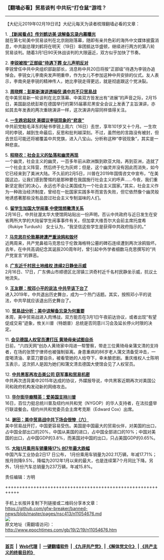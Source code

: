 ### 【翻墙必看】贸易谈判 中共玩“打仓鼠”游戏？
------------------------

<p>
 【大纪元2019年02月19日讯】大纪元每天为读者梳理翻墙必看的文章：
</p>
<p>
 1.
 <b>
  <a href="http://www.epochtimes.com/gb/19/2/18/n11053719.htm" rel="noopener noreferrer" target="_blank">
   【新闻看点】传刘鹤访美 谅解备忘录内幕曝光
  </a>
 </b>
 <br/>
 就在第七轮美中贸易谈判在北京刚刚落幕，随即有亲共色彩的海外中文媒体披露消息，中共副总理刘鹤将在明天（19日）率团抵达华盛顿，继续进行两方的第八轮贸易谈判。随着3月1日90天休战谈判的大限逼近，双方似乎加快了节奏。
</p>
<p>
 2.
 <b>
  <a href="http://www.epochtimes.com/gb/19/2/18/n11053920.htm" rel="noopener noreferrer" target="_blank">
   李锐被按“正部级”待遇下葬 女儿声明反对
  </a>
 </b>
 <br/>
 李锐曾任中共中央组织部副部长，消息称中共20日将按“正部级”待遇为李锐办追悼会。李锐女儿李南央发声明重申，作为女儿不参加这种中共安排的仪式。友人表示，李南央是李锐的精神传人，她比李锐走得更远，就是彻底跟这个党决裂。
</p>
<p>
 3.
 <b>
  <a href="http://www.epochtimes.com/gb/19/2/18/n11053743.htm" rel="noopener noreferrer" target="_blank">
   周晓辉：彭斯新演讲透端倪 遏中共不只贸易战
  </a>
 </b>
 <br/>
 在中美贸易新一轮谈判在北京落幕、中美双方皆发出有“进展”的声音之际，2月15日，美国副总统彭斯在德国举行的第55届慕尼黑安全会议上发表了主旨演讲，亦如其去年发表的两次重磅演讲一样，这次演讲内容同样值得关注。
</p>
<p>
 4.
 <b>
  <a href="http://www.epochtimes.com/gb/19/2/18/n11054037.htm" rel="noopener noreferrer" target="_blank">
   一生跌宕起伏 美媒议李锐现象的“悲哀”
  </a>
 </b>
 <br/>
 中共前党魁毛泽东的秘书李锐上周六（16日）去世，享年101岁又十个月。一生坎坷的李锐，越到生命最后，反思和批判越深刻。不过，虽然他的言路没有被封，但去世后可能还将被覆盖中共党旗，进入八宝山。分析称这种“李锐现象”，其实是一种悲哀。
</p>
<p>
 5.
 <b>
  <a href="http://www.epochtimes.com/gb/19/2/18/n11054336.htm" rel="noopener noreferrer" target="_blank">
   程晓农：社会主义的坠落和幽灵再现
  </a>
 </b>
 <br/>
 一个幽灵，社会主义的幽灵，一百多年前从欧洲飘到欧亚大陆，再到亚洲，造就了一个社会主义阵营，然后终于化为灰烬；但是，这个幽灵并没有因此而消失，如今它已经来到了美洲大陆。不久前的2月5日，川普在2019年国情咨文中宣布，“在美国这边，让我们感到警惕的是那种要在我国施行社会主义的呼声……今夜，我们重新坚定我们的决心，永远也不会让美国成为一个社会主义国家。”其实，社会主义作为一种政治经济制度，曾经在一批国家实践多年而宣告失败，但它依然像个幽灵般地诱惑著那些没有品尝过社会主义专制滋味的人们。
</p>
<p>
 6.
 <b>
  <a href="http://www.epochtimes.com/gb/19/2/18/n11053775.htm" rel="noopener noreferrer" target="_blank">
   留学生加国大学闹事 中使馆想撇清关系
  </a>
 </b>
 <br/>
 2月16日，中共驻渥太华大使馆网站贴出一份声明，否认中共政府与近日发生在安省两所大学的大陆留学生闹事事件有关。但加拿大维吾尔大会前主席托度希 （Rukiye Turdush） 女士认为，“我坚信这些学生是获得中共政府指示的。”
</p>
<p>
 7.
 <b>
  <a href="http://www.epochtimes.com/gb/19/2/18/n11053892.htm" rel="noopener noreferrer" target="_blank">
   马克思在伦敦墓碑遭严重涂鸦和毁坏
  </a>
 </b>
 <br/>
 近两周来，共产党鼻祖马克思位于伦敦海格特公墓的碑石连续遭到两次涂鸦毁坏。去年，在中共高调纪念其诞辰200周年时，曾引起中外学者细数马克思撰写的“共产党宣言”的罪恶。
</p>
<p>
 8.
 <b>
  <a href="http://www.epochtimes.com/gb/19/2/18/n11053860.htm" rel="noopener noreferrer" target="_blank">
   广东近千村民土地维权 连续2日静坐示威
  </a>
 </b>
 <br/>
 2月16日、17日，广东佛山市顺德区北滘镇三洪奇村近千名村民静坐示威，抗议土地流失。
</p>
<p>
 9.
 <b>
  <a href="http://www.epochtimes.com/gb/19/2/18/n11052730.htm" rel="noopener noreferrer" target="_blank">
   王友群：按邓小平的说法 中共早该下台了
  </a>
 </b>
 <br/>
 进入2019年，中共退出历史舞台，成为一个热门话题。其实，按照邓小平的说法，中共早就应该退出历史舞台了。
</p>
<p>
 10.
 <b>
  <a href="http://www.epochtimes.com/gb/19/2/18/n11054022.htm" rel="noopener noreferrer" target="_blank">
   贸易战分析：美中谅解备忘录为何重要
  </a>
 </b>
 <br/>
 本周，美中贸易战进入肉博战，双方能否在3月1日午夜前达协议，或者出现“有望促成交易”迹象，攸关川普（特朗普）总统是否同意川习会及延长停火时限的决定。
</p>
<p>
 11.
 <b>
  <a href="http://www.epochtimes.com/gb/19/2/18/n11053863.htm" rel="noopener noreferrer" target="_blank">
   会见德国人权官员遭打压 黄琦母亲试图自杀
  </a>
 </b>
 <br/>
 日前，“六四天网”创办人黄琦家中闯进一帮警察，带走三位黄琦母亲蒲文清的支持者，在场的张赞宁律师也被强制驱离。身患重病的86岁老人蒲文清备受冲击，一度喝清油、拿菜刀要自杀，被看管她的人给夺下，幸未酿悲剧。重庆维权人士陈明玉表示，这次抓人是因为她们和蒲文清去德国大使馆会见了人权官员。
</p>
<p>
 12.
 <b>
  <a href="http://www.epochtimes.com/gb/19/2/18/n11053773.htm" rel="noopener noreferrer" target="_blank">
   中共黑客再攻击美公司 窃军事和贸易机密
  </a>
 </b>
 <br/>
 中共再次违背美中2015年达成的协议，外媒报导说，中共黑客近期再次对美国公司和政府机构发动新的网络攻击。
</p>
<p>
 13.
 <b>
  <a href="http://www.epochtimes.com/gb/19/2/18/n11052311.htm" rel="noopener noreferrer" target="_blank">
   华尔街华裔精英：爱美国支持川普
  </a>
 </b>
 <br/>
 16日，百位力挺总统川普及纽约州共和党（NYGOP）的华人支持者，在法拉盛举行联谊餐会。纽约州共和党委员会主席考克斯（Edward Cox）出席。
</p>
<p>
 14.
 <b>
  <a href="http://www.epochtimes.com/gb/19/2/18/n11052364.htm" rel="noopener noreferrer" target="_blank">
   谢田：美中贸易战中共下场会很惨（六）
  </a>
 </b>
 <br/>
 美中贸易战开打，中国更容易受伤。美国是中国最大的贸易伙伴，对美国的出口，占中国全部出口的20%，中国从美国的进口，占中国全部进口的10%；中国对美国的出口，占中国GDP的3.8%，而美国对中国的出口，只占美国GDP的0.65%。
</p>
<p>
 15.
 <b>
  <a href="http://www.epochtimes.com/gb/19/2/18/n11053529.htm" rel="noopener noreferrer" target="_blank">
   大陆1月乘用车销量降17%  创7年最大跌幅
  </a>
 </b>
 <br/>
 中国汽车工业协会2日17 日公布， 1月份乘用车销量为202.11万辆，年减17.71%；按月则降9.5%，降幅为2012年1月以来的最大，也是连续第7个月同比下降。另外，1月份汽车总销量为237万辆，年减15.8%。
</p>
<p>
 责任编辑：方明
</p>

+++++++++++++++++++++++++++++++++++++++++++++++++++++++++++<br/><br/>
手机上长按并复制下列链接或二维码分享本文章：<br/>
https://github.com/gfw-breaker/banned-news/blob/master/pages/nsc413/n11054676.md <br/>
<a href='https://github.com/gfw-breaker/banned-news/blob/master/pages/nsc413/n11054676.md'><img src='https://github.com/gfw-breaker/banned-news/blob/master/pages/nsc413/n11054676.md.png'/></a> <br/>
原文地址（需翻墙访问）：http://www.epochtimes.com/gb/19/2/19/n11054676.htm


------------------------
#### [首页](https://github.com/gfw-breaker/banned-news/blob/master/README.md) &nbsp;|&nbsp; [Web代理](https://github.com/labour-camp/helloworld) &nbsp;|&nbsp; [一键翻墙软件](https://github.com/gfw-breaker/nogfw/blob/master/README.md) &nbsp;| [《九评共产党》](https://github.com/gfw-breaker/9ping.md/blob/master/README.md#九评之一评共产党是什么) | [《解体党文化》](https://github.com/gfw-breaker/jtdwh.md/blob/master/README.md) | [《共产主义的终极目的》](https://github.com/gfw-breaker/gczydzjmd.md/blob/master/README.md)

